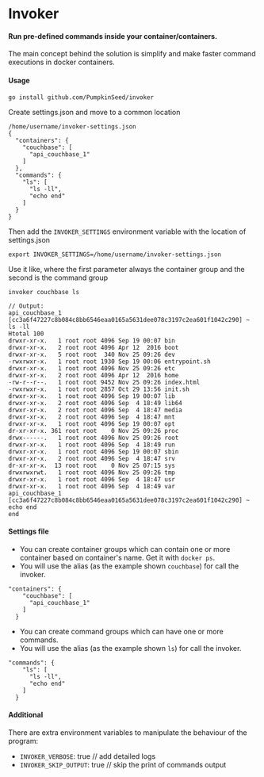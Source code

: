 # Invoker

#### Run pre-defined commands inside your container/containers.

The main concept behind the solution is simplify and make faster command executions in docker containers.

#### Usage

```
go install github.com/PumpkinSeed/invoker
```

Create settings.json and move to a common location

```
/home/username/invoker-settings.json
{
  "containers": {
    "couchbase": [
      "api_couchbase_1"
    ]
  },
  "commands": {
    "ls": [
      "ls -ll",
      "echo end"
    ]
  }
}
```

Then add the `INVOKER_SETTINGS` environment variable with the location of settings.json

```
export INVOKER_SETTINGS=/home/username/invoker-settings.json
```

Use it like, where the first parameter always the container group and the second is the command group

```
invoker couchbase ls

// Output:
api_couchbase_1 [cc3a6f47227c8b084c8bb6546eaa0165a5631dee078c3197c2ea601f1042c290] ~ ls -ll
Htotal 100
drwxr-xr-x.   1 root root 4096 Sep 19 00:07 bin
drwxr-xr-x.   2 root root 4096 Apr 12  2016 boot
drwxr-xr-x.   5 root root  340 Nov 25 09:26 dev
-rwxrwxr-x.   1 root root 1930 Sep 19 00:06 entrypoint.sh
drwxr-xr-x.   1 root root 4096 Nov 25 09:26 etc
drwxr-xr-x.   2 root root 4096 Apr 12  2016 home
-rw-r--r--.   1 root root 9452 Nov 25 09:26 index.html
-rwxrwxr-x.   1 root root 2857 Oct 29 13:56 init.sh
drwxr-xr-x.   1 root root 4096 Sep 19 00:07 lib
drwxr-xr-x.   2 root root 4096 Sep  4 18:49 lib64
drwxr-xr-x.   2 root root 4096 Sep  4 18:47 media
drwxr-xr-x.   2 root root 4096 Sep  4 18:47 mnt
drwxr-xr-x.   1 root root 4096 Sep 19 00:07 opt
dr-xr-xr-x. 361 root root    0 Nov 25 09:26 proc
drwx------.   1 root root 4096 Nov 25 09:26 root
drwxr-xr-x.   1 root root 4096 Sep  4 18:49 run
drwxr-xr-x.   1 root root 4096 Sep 19 00:07 sbin
drwxr-xr-x.   2 root root 4096 Sep  4 18:47 srv
dr-xr-xr-x.  13 root root    0 Nov 25 07:15 sys
drwxrwxrwt.   1 root root 4096 Nov 25 09:26 tmp
drwxr-xr-x.   1 root root 4096 Sep  4 18:47 usr
drwxr-xr-x.   1 root root 4096 Sep  4 18:49 var
api_couchbase_1 [cc3a6f47227c8b084c8bb6546eaa0165a5631dee078c3197c2ea601f1042c290] ~ echo end
end
```

#### Settings file

- You can create container groups which can contain one or more container based on container's name. Get it with `docker ps`.
- You will use the alias (as the example shown `couchbase`) for call the invoker.

```
"containers": {
    "couchbase": [
      "api_couchbase_1"
    ]
  }
```

- You can create command groups which can have one or more commands.
- You will use the alias (as the example shown `ls`) for call the invoker.

```
"commands": {
    "ls": [
      "ls -ll",
      "echo end"
    ]
  }
```

#### Additional

There are extra environment variables to manipulate the behaviour of the program:

- `INVOKER_VERBOSE`: true // add detailed logs
- `INVOKER_SKIP_OUTPUT`: true // skip the print of commands output